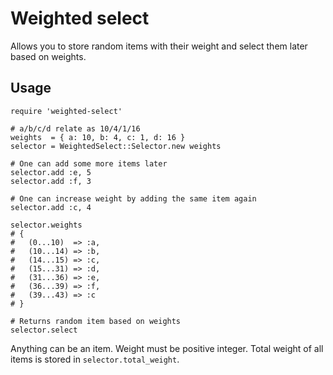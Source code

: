 Weighted select
===============

Allows you to store random items with their weight and select them later based on weights.

Usage
-----

    require 'weighted-select'
    
    # a/b/c/d relate as 10/4/1/16
    weights  = { a: 10, b: 4, c: 1, d: 16 }
    selector = WeightedSelect::Selector.new weights
    
    # One can add some more items later
    selector.add :e, 5
    selector.add :f, 3
    
    # One can increase weight by adding the same item again
    selector.add :c, 4
    
    selector.weights 
    # { 
    #   (0...10)  => :a, 
    #   (10...14) => :b, 
    #   (14...15) => :c, 
    #   (15...31) => :d, 
    #   (31...36) => :e, 
    #   (36...39) => :f, 
    #   (39...43) => :c
    # }
    
    # Returns random item based on weights 
    selector.select
    
Anything can be an item. Weight must be positive integer. 
Total weight of all items is stored in `selector.total_weight`.
